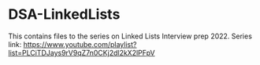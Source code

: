 # DSA-LinkedLists
This contains files to the series on Linked Lists Interview prep 2022.
Series link: https://www.youtube.com/playlist?list=PLCiTDJays9rV9qZ7n0CKj2dl2kX2lPFpV
